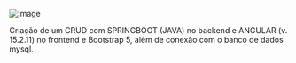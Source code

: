 
![image](https://github.com/betobruklin19/SpringBoot-AngularMySQL/assets/37515741/f39f406b-492d-4c4f-b124-2483af10f575)


Criação de um CRUD com SPRINGBOOT (JAVA) no backend e ANGULAR (v. 15.2.11) no frontend e Bootstrap 5, além de conexão com o banco de dados mysql.
